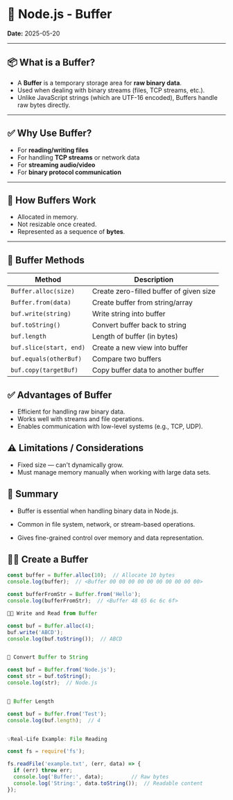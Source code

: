 # 🧠 Node.js - Buffer

**Date:** 2025-05-20

---

## 📦 What is a Buffer?

- A **Buffer** is a temporary storage area for **raw binary data**.
- Used when dealing with binary streams (files, TCP streams, etc.).
- Unlike JavaScript strings (which are UTF-16 encoded), Buffers handle raw bytes directly.

---

## ✅ Why Use Buffer?

- For **reading/writing files**
- For handling **TCP streams** or network data
- For **streaming audio/video**
- For **binary protocol communication**

---

## 🧪 How Buffers Work

- Allocated in memory.
- Not resizable once created.
- Represented as a sequence of **bytes**.

---

## 🧮 Buffer Methods

| Method                  | Description                             |
| ----------------------- | --------------------------------------- |
| `Buffer.alloc(size)`    | Create zero-filled buffer of given size |
| `Buffer.from(data)`     | Create buffer from string/array         |
| `buf.write(string)`     | Write string into buffer                |
| `buf.toString()`        | Convert buffer back to string           |
| `buf.length`            | Length of buffer (in bytes)             |
| `buf.slice(start, end)` | Create a new view into buffer           |
| `buf.equals(otherBuf)`  | Compare two buffers                     |
| `buf.copy(targetBuf)`   | Copy buffer data to another buffer      |


## ✅ Advantages of Buffer
- Efficient for handling raw binary data.
- Works well with streams and file operations.
- Enables communication with low-level systems (e.g., TCP, UDP).

## ⚠️ Limitations / Considerations
- Fixed size — can't dynamically grow.
- Must manage memory manually when working with large data sets.

## 📌 Summary
- Buffer is essential when handling binary data in Node.js.

- Common in file system, network, or stream-based operations.

- Gives fine-grained control over memory and data representation.


## 🧑‍💻 Create a Buffer

```js
const buffer = Buffer.alloc(10);  // Allocate 10 bytes
console.log(buffer);  // <Buffer 00 00 00 00 00 00 00 00 00 00>

const bufferFromStr = Buffer.from('Hello');
console.log(bufferFromStr);  // <Buffer 48 65 6c 6c 6f>

🧑‍💻 Write and Read from Buffer

const buf = Buffer.alloc(4);
buf.write('ABCD');
console.log(buf.toString());  // ABCD


🔄 Convert Buffer to String

const buf = Buffer.from('Node.js');
const str = buf.toString();
console.log(str);  // Node.js


📏 Buffer Length

const buf = Buffer.from('Test');
console.log(buf.length);  // 4


💡Real-Life Example: File Reading

const fs = require('fs');

fs.readFile('example.txt', (err, data) => {
  if (err) throw err;
  console.log('Buffer:', data);         // Raw bytes
  console.log('String:', data.toString());  // Readable content
});




